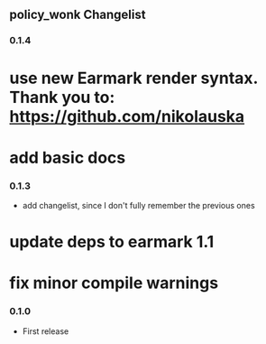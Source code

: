 ## policy_wonk Changelist

### 0.1.4
# use new Earmark render syntax. Thank you to: https://github.com/nikolauska
# add basic docs

### 0.1.3
* add changelist, since I don't fully remember the previous ones
# update deps to earmark 1.1
# fix minor compile warnings

### 0.1.0
* First release